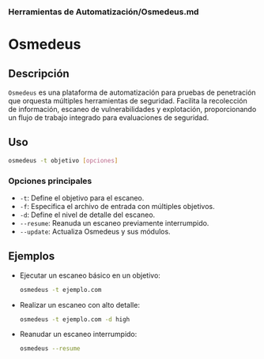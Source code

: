 ### **Herramientas de Automatización/Osmedeus.md**

# Osmedeus

## Descripción

`Osmedeus` es una plataforma de automatización para pruebas de penetración que orquesta múltiples herramientas de seguridad. Facilita la recolección de información, escaneo de vulnerabilidades y explotación, proporcionando un flujo de trabajo integrado para evaluaciones de seguridad.

## Uso

```bash
osmedeus -t objetivo [opciones]
```

### Opciones principales

- `-t`: Define el objetivo para el escaneo.
- `-f`: Especifica el archivo de entrada con múltiples objetivos.
- `-d`: Define el nivel de detalle del escaneo.
- `--resume`: Reanuda un escaneo previamente interrumpido.
- `--update`: Actualiza Osmedeus y sus módulos.

## Ejemplos

- Ejecutar un escaneo básico en un objetivo:

  ```bash
  osmedeus -t ejemplo.com
  ```

- Realizar un escaneo con alto detalle:

  ```bash
  osmedeus -t ejemplo.com -d high
  ```

- Reanudar un escaneo interrumpido:

  ```bash
  osmedeus --resume
  ```
